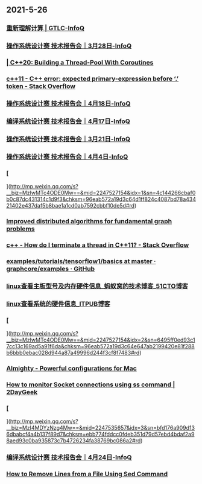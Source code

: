
## 2021-5-26

### [重新理解计算 | GTLC-InfoQ](https://www.infoq.cn/video/9qofZoXLgB3d6i2Dx9UI)

### [操作系统设计赛 技术报告会｜3月28日-InfoQ](https://www.infoq.cn/video/xr9S9b6V1Zw0xaOAKsxL)

### [  | C++20: Building a Thread-Pool With Coroutines ](https://blog.eiler.eu/posts/20210512/)

### [c++11 - C++ error: expected primary-expression before ‘.’ token - Stack Overflow](https://stackoverflow.com/questions/11395280/c-error-expected-primary-expression-before-token)

### [操作系统设计赛 技术报告会｜4月18日-InfoQ](https://www.infoq.cn/video/TWcumh0ur0sgLMAQKFpG)

### [编译系统设计赛 技术报告会｜4月17日-InfoQ](https://www.infoq.cn/video/K89OsI5uY7qX3JEH1h6y)

### [操作系统设计赛 技术报告会｜3月21日-InfoQ](https://www.infoq.cn/video/uAjJyiT6dHCxHv9d8Bfj)

### [操作系统设计赛 技术报告会｜4月4日-InfoQ](https://www.infoq.cn/video/2p27sf01UblxojNL8rTy)

### [
](http://mp.weixin.qq.com/s?__biz=MzIwMTc4ODE0Mw==&mid=2247527154&idx=1&sn=4c144266cbaf0b0c87dc431314c1d9f3&chksm=96eab572a19d3c64d1ff824c4087bd78a43421402e437daf5b8bae1a1cd0ab7592cbbf10de5d#rd)

### [Improved distributed algorithms for fundamental graph problems](https://dspace.mit.edu/handle/1721.1/109000)

### [c++ - How do I terminate a thread in C++11? - Stack Overflow](https://stackoverflow.com/questions/12207684/how-do-i-terminate-a-thread-in-c11)

### [examples/tutorials/tensorflow1/basics at master · graphcore/examples · GitHub](https://github.com/graphcore/examples/tree/master/tutorials/tensorflow1/basics)

### [linux查看主板型号及内存硬件信息_蚂蚁窝的技术博客_51CTO博客](https://blog.51cto.com/feihan21/1174677)

### [linux查看系统的硬件信息_ITPUB博客](http://blog.itpub.net/26250550/viewspace-1119572/)

### [
](http://mp.weixin.qq.com/s?__biz=MzIwMTc4ODE0Mw==&mid=2247527154&idx=2&sn=6495ff0ed93c17cc13c169ad5a91f6da&chksm=96eab572a19d3c64e647ab2199420e81f288b6bbb0ebac028d944a87a49996d244f3cf8f7483#rd)

### [Almighty - Powerful configurations for Mac](https://onmyway133.com/almighty/)

### [How to monitor Socket connections using ss command | 2DayGeek](https://www.2daygeek.com/linux-ss-command-monitor-socket-network-connections/)

### [
](http://mp.weixin.qq.com/s?__biz=MzI4MDYzNzg4Mw==&mid=2247535657&idx=3&sn=bfd176a909d136dbabcf4a4b137f89d7&chksm=ebb774fddcc0fdeb351d79d57ebd4bdaf2a98aed93c0ba935873c7b4726234fa38769bc086a2#rd)

### [编译系统设计赛 技术报告会｜4月24日-InfoQ](https://www.infoq.cn/video/XPX0m12Fc5kArsDpfZJ2)

### [How to Remove Lines from a File Using Sed Command](https://www.linuxshelltips.com/remove-lines-from-file-using-sed-command/)